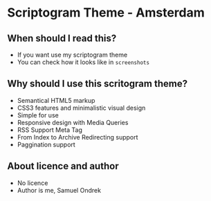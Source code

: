 # Scriptogram Theme - Amsterdam

## When should I read this?

 - If you want use my scriptogram theme
 - You can check how it looks like in `screenshots` 

## Why should I use this scritogram theme?

 - Semantical HTML5 markup
 - CSS3 features and minimalistic visual design
 - Simple for use
 - Responsive design with Media Queries
 - RSS Support Meta Tag
 - From Index to Archive Redirecting support
 - Paggination support
 
## About licence and author
 
 - No licence
 - Author is me, Samuel Ondrek
